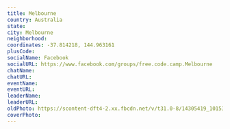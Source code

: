 ```yaml
---
title: Melbourne
country: Australia
state: 
city: Melbourne
neighborhood: 
coordinates: -37.814218, 144.963161
plusCode:
socialName: Facebook
socialURL: https://www.facebook.com/groups/free.code.camp.Melbourne
chatName:
chatURL:
eventName:
eventURL:
leaderName:
leaderURL:
oldPhoto: https://scontent-dft4-2.xx.fbcdn.net/v/t31.0-8/14305419_10153659345146504_9158210072244899233_o.jpg?oh=b02475802dd31bf8073db24bda137844&oe=598EDA17
coverPhoto:
---
```

